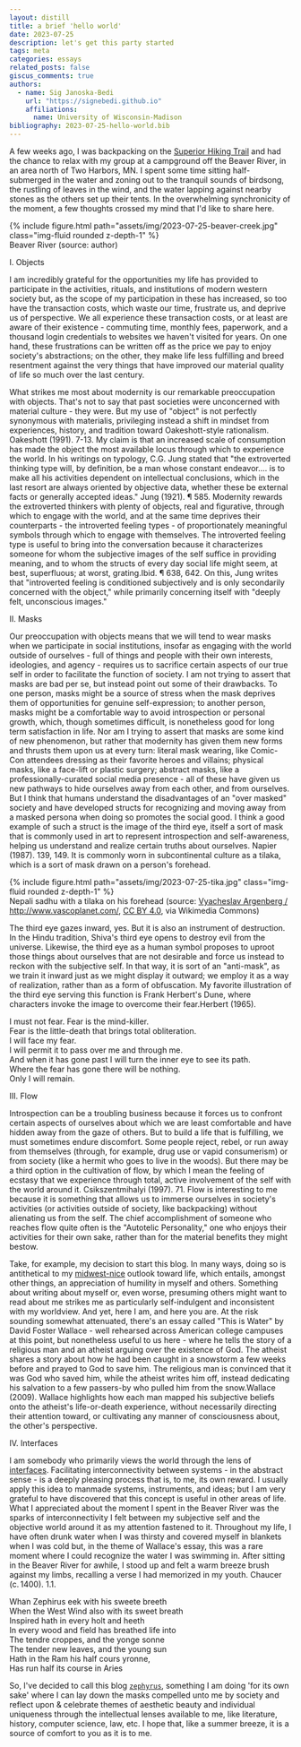 ```yaml
---
layout: distill
title: a brief 'hello world'
date: 2023-07-25
description: let's get this party started
tags: meta
categories: essays
related_posts: false
giscus_comments: true
authors:
  - name: Sig Janoska-Bedi
    url: "https://signebedi.github.io"
    affiliations:
      name: University of Wisconsin-Madison
bibliography: 2023-07-25-hello-world.bib
---
```

A few weeks ago, I was backpacking on the [Superior Hiking Trail](https://superiorhiking.org/trail-section/silver-bay-to-caribou-river-wayside/) and had the chance to relax with my group at a campground off the Beaver River, in an area north of Two Harbors, MN. I spent some time sitting half-submerged in the water and zoning out to the tranquil sounds of birdsong, the rustling of leaves in the wind, and the water lapping against nearby stones as the others set up their tents. In the overwhelming synchronicity of the moment, a few thoughts crossed my mind that I'd like to share here.

<div class="row mt-3">
    <div class="col-sm mt-3 mt-md-0">
        {% include figure.html path="assets/img/2023-07-25-beaver-creek.jpg" class="img-fluid rounded z-depth-1" %}
    </div>
</div>
<div class="caption">
    Beaver River (source: author)
</div>

I. Objects

I am incredibly grateful for the opportunities my life has provided to participate in the activities, rituals, and institutions of modern western society but, as the scope of my participation in these has increased, so too have the transaction costs, which waste our time, frustrate us, and deprive us of perspective. We all experience these transaction costs, or at least are aware of their existence - commuting time, monthly fees, paperwork, and a thousand login credentials to websites we haven't visited for years. On one hand, these frustrations can be written off as the price we pay to enjoy society's abstractions; on the other, they make life less fulfilling and breed resentment against the very things that have improved our material quality of life so much over the last century.

What strikes me most about modernity is our remarkable preoccupation with objects. That's not to say that past societies were unconcerned with material culture - they were. But my use of "object" is not perfectly synonymous with materialis, privileging  instead a shift in mindset from experiences, history, and tradition toward Oakeshott-style rationalism. <d-footnote>Oakeshott (1991). 7-13.</d-footnote> My claim is that an increased scale of consumption has made the object the most available locus through which to experience the world. In his writings on typology, C.G. Jung stated that "the extroverted thinking type will, by definition, be a man whose constant endeavor.... is to make all his activities dependent on intellectual conclusions, which in the last resort are always oriented by objective data, whether these be external facts or generally accepted ideas." <d-footnote>Jung (1921). ¶ 585.</d-footnote> Modernity rewards the extroverted thinkers with plenty of objects, real and figurative, through which to engage with the world, and at the same time deprives their counterparts - the introverted feeling types - of proportionately meaningful symbols through which to engage with themselves. The introverted feeling type is useful to bring into the conversation because it characterizes someone for whom the subjective images of the self suffice in providing meaning, and to whom the structs of every day social life might seem, at best, superfluous; at worst, grating.<d-footnote>Ibid. ¶ 638, 642. On this, Jung writes that "introverted feeling is conditioned subjectively and is only secondarily concerned with the object," while primarily concerning itself with "deeply felt, unconscious images."</d-footnote>

II. Masks

Our preoccupation with objects means that we will tend to wear masks when we participate in social institutions, insofar as engaging with the world outside of ourselves - full of things and people with their own interests, ideologies, and agency - requires us to sacrifice certain aspects of our true self in order to facilitate the function of society. I am not trying to assert that masks are bad per se, but instead point out some of their drawbacks. To one person, masks might be a source of stress when the mask deprives them of opportunities for genuine self-expression; to another person, masks might be a comfortable way to avoid introspection or personal growth, which, though sometimes difficult, is nonetheless good for long term satisfaction in life. Nor am I trying to assert that masks are some kind of new phenomenon, but rather that modernity has given them new forms and thrusts them upon us at every turn: literal mask wearing, like Comic-Con attendees dressing as their favorite heroes and villains; physical masks, like a face-lift or plastic surgery; abstract masks, like a professionally-curated social media presence - all of these have given us new pathways to hide ourselves away from each other, and from ourselves. But I think that humans understand the disadvantages of an "over masked" society and have developed structs for recognizing and moving away from a masked persona when doing so promotes the social good. I think a good example of such a struct is the image of the third eye, itself a sort of mask that is commonly used in art to represent introspection and self-awareness, helping us understand and realize certain truths about ourselves. <d-footnote>Napier (1987). 139, 149.</d-footnote> It is commonly worn in subcontinental culture as a tilaka, which is a sort of mask drawn on a person's forehead.

<div class="row mt-3">
    <div class="col-sm mt-3 mt-md-0">
        {% include figure.html path="assets/img/2023-07-25-tika.jpg" class="img-fluid rounded z-depth-1" %}
    </div>
</div>
<div class="caption">
    Nepali sadhu with a tilaka on his forehead (source: <a href="https://commons.wikimedia.org/wiki/File:Kathmandu,_Nepal,_Sadhu.jpg">Vyacheslav Argenberg / http://www.vascoplanet.com/</a>, <a href="https://creativecommons.org/licenses/by/4.0">CC BY 4.0</a>, via Wikimedia Commons)
</div>

The third eye gazes inward, yes. But it is also an instrument of destruction. In the Hindu tradition, Shiva's third eye opens to destroy evil from the universe. Likewise, the third eye as a human symbol proposes to uproot those things about ourselves that are not desirable and force us instead to reckon with the subjective self. In that way, it is sort of an "anti-mask", as we train it inward just as we might display it outward; we employ it as a way of realization, rather than as a form of obfuscation. My favorite illustration of the third eye serving this function is Frank Herbert's Dune, where characters invoke the image to overcome their fear.<d-footnote>Herbert (1965).</d-footnote>

<div class="poem">
    <div class="stanza">
        <div class="line">
            <div class="original"></div>
            <div class="translation">I must not fear. Fear is the mind-killer.</div>
        </div>
        <div class="line">
            <div class="original"></div>
            <div class="translation">Fear is the little-death that brings total obliteration.</div>
        </div>
        <div class="line">
            <div class="original"></div>
            <div class="translation">I will face my fear.</div>
        </div>
        <div class="line">
            <div class="original"></div>
            <div class="translation">I will permit it to pass over me and through me.</div>
        </div>
        <div class="line">
            <div class="original"></div>
            <div class="translation">And when it has gone past I will turn the inner eye to see its path.</div>
        </div>
        <div class="line">
            <div class="original"></div>
            <div class="translation">Where the fear has gone there will be nothing.</div>
        </div>
        <div class="line">
            <div class="original"></div>
            <div class="translation">Only I will remain.</div>
        </div>
    </div>
</div>

III. Flow

Introspection can be a troubling business because it forces us to confront certain aspects of ourselves about which we are least comfortable and have hidden away from the gaze of others. But to build a life that is fulfilling, we must sometimes endure discomfort. Some people reject, rebel, or run away from themselves (through, for example, drug use or vapid consumerism) or from society (like a hermit who goes to live in the woods). But there may be a third option in the cultivation of flow, by which I mean the feeling of ecstasy that we experience through total, active involvement of the self with the world around it. <d-footnote>Csikszentmihalyi (1997). 71.</d-footnote> Flow is interesting to me because it is something that allows us to immerse ourselves in society's activities (or activities outside of society, like backpacking) without alienating us from the self. The chief accomplishment of someone who reaches flow quite often is the "Autotelic Personality," one who enjoys their activities for their own sake, rather than for the material benefits they might bestow.

Take, for example, my decision to start this blog. In many ways, doing so is antithetical to my [midwest-nice](https://www.urbandictionary.com/define.php?term=Midwest%20Nice) outlook toward life, which entails, amongst other things, an appreciation of humility in myself and others. Something about writing about myself or, even worse, presuming others might want to read about me strikes me as particularly self-indulgent and inconsistent with my worldview. And yet, here I am, and here you are. At the risk sounding somewhat attenuated, there's an essay called "This is Water" by David Foster Wallace - well rehearsed across American college campuses at this point, but nonetheless useful to us here - where he tells the story of a religious man and an atheist arguing over the existence of God. The atheist shares a story about how he had been caught in a snowstorm a few weeks before and prayed to God to save him. The religious man is convinced that it was God who saved him, while the atheist writes him off, instead dedicating his salvation to a few passers-by who pulled him from the snow.<d-footnote>Wallace (2009).</d-footnote> Wallace highlights how each man mapped his subjective beliefs onto the atheist's life-or-death experience, without necessarily directing their attention toward, or cultivating any manner of consciousness about, the other's perspective.

IV. Interfaces

I am somebody who primarily views the world through the lens of [interfaces](https://www.ibm.com/topics/api). Facilitating interconnectivity between systems - in the abstract sense - is a deeply pleasing process that is, to me, its own reward. I usually apply this idea to manmade systems, instruments, and ideas; but I am very grateful to have discovered that this concept is useful in other areas of life. What I appreciated about the moment I spent in the Beaver River was the sparks of interconnectivity I felt between my subjective self and the objective world around it as my attention fastened to it. Throughout my life, I have often drunk water when I was thirsty and covered myself in blankets when I was cold but, in the theme of Wallace's essay, this was a rare moment where I could recognize the water I was swimming in. After sitting in the Beaver River for awhile, I stood up and felt a warm breeze brush against my limbs, recalling a verse I had memorized in my youth. <d-footnote>Chaucer (c. 1400). 1.1.</d-footnote>

<div class="poem">
    <div class="stanza">
        <div class="line">
            <div class="original">Whan Zephirus eek with his sweete breeth</div>
            <div class="translation">When the West Wind also with its sweet breath</div>
        </div>
        <div class="line">
            <div class="original">Inspired hath in every holt and heeth</div>
            <div class="translation">In every wood and field has breathed life into</div>
        </div>
        <div class="line">
            <div class="original">The tendre croppes, and the yonge sonne</div>
            <div class="translation">The tender new leaves, and the young sun</div>
        </div>
        <div class="line">
            <div class="original">Hath in the Ram his half cours yronne,</div>
            <div class="translation">Has run half its course in Aries</div>
        </div>
    </div>
</div>

So, I've decided to call this blog [`zephyrus`](https://referenceworks.brillonline.com/entries/brill-s-new-pauly/zephyrus-e12216400), something I am doing 'for its own sake' where I can lay down the masks compelled unto me by society and reflect upon & celebrate themes of aesthetic beauty and individual uniqueness through the intellectual lenses available to me, like literature, history, computer science, law, etc. I hope that, like a summer breeze, it is a source of comfort to you as it is to me.

<div style="display: none;">
    <d-cite key="oakeshott1991"></d-cite>
    <d-cite key="jung1921psychological"></d-cite>
    <d-cite key="napier1987masks"></d-cite>
    <d-cite key="csikszentmihalyi1997finding"></d-cite>
    <d-cite key="herbert1965dune"></d-cite>
    <d-cite key="chaucer1400"></d-cite>
    <d-cite key="wallace2009"></d-cite>
</div>
